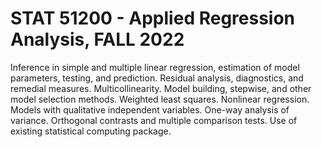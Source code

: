 # STAT 51200 - Applied Regression Analysis, FALL 2022

Inference in simple and multiple linear regression, estimation of model parameters, testing, and prediction. Residual analysis, diagnostics, and remedial measures. Multicollinearity. Model building, stepwise, and other model selection methods. Weighted least squares. Nonlinear regression. Models with qualitative independent variables. One-way analysis of variance. Orthogonal contrasts and multiple comparison tests. Use of existing statistical computing package.

